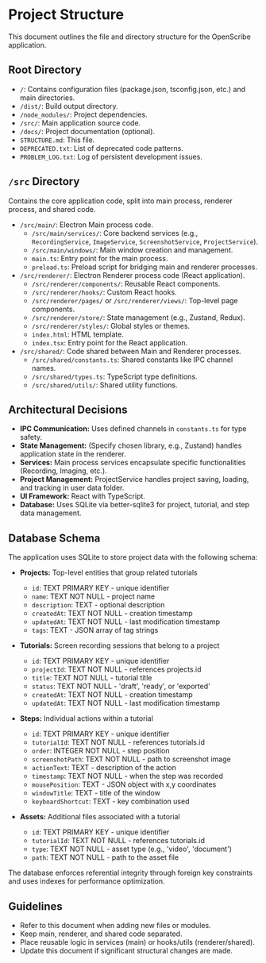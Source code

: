 # Project Structure

This document outlines the file and directory structure for the OpenScribe application.

## Root Directory

-   `/`: Contains configuration files (package.json, tsconfig.json, etc.) and main directories.
-   `/dist/`: Build output directory.
-   `/node_modules/`: Project dependencies.
-   `/src/`: Main application source code.
-   `/docs/`: Project documentation (optional).
-   `STRUCTURE.md`: This file.
-   `DEPRECATED.txt`: List of deprecated code patterns.
-   `PROBLEM_LOG.txt`: Log of persistent development issues.

## `/src` Directory

Contains the core application code, split into main process, renderer process, and shared code.

-   `/src/main/`: Electron Main process code.
    -   `/src/main/services/`: Core backend services (e.g., `RecordingService`, `ImageService`, `ScreenshotService`, `ProjectService`).
    -   `/src/main/windows/`: Main window creation and management.
    -   `main.ts`: Entry point for the main process.
    -   `preload.ts`: Preload script for bridging main and renderer processes.
-   `/src/renderer/`: Electron Renderer process code (React application).
    -   `/src/renderer/components/`: Reusable React components.
    -   `/src/renderer/hooks/`: Custom React hooks.
    -   `/src/renderer/pages/` or `/src/renderer/views/`: Top-level page components.
    -   `/src/renderer/store/`: State management (e.g., Zustand, Redux).
    -   `/src/renderer/styles/`: Global styles or themes.
    -   `index.html`: HTML template.
    -   `index.tsx`: Entry point for the React application.
-   `/src/shared/`: Code shared between Main and Renderer processes.
    -   `/src/shared/constants.ts`: Shared constants like IPC channel names.
    -   `/src/shared/types.ts`: TypeScript type definitions.
    -   `/src/shared/utils/`: Shared utility functions.

## Architectural Decisions

-   **IPC Communication:** Uses defined channels in `constants.ts` for type safety.
-   **State Management:** (Specify chosen library, e.g., Zustand) handles application state in the renderer.
-   **Services:** Main process services encapsulate specific functionalities (Recording, Imaging, etc.).
-   **Project Management:** ProjectService handles project saving, loading, and tracking in user data folder.
-   **UI Framework:** React with TypeScript.
-   **Database:** Uses SQLite via better-sqlite3 for project, tutorial, and step data management.

## Database Schema

The application uses SQLite to store project data with the following schema:

-   **Projects:** Top-level entities that group related tutorials
    -   `id`: TEXT PRIMARY KEY - unique identifier
    -   `name`: TEXT NOT NULL - project name
    -   `description`: TEXT - optional description
    -   `createdAt`: TEXT NOT NULL - creation timestamp
    -   `updatedAt`: TEXT NOT NULL - last modification timestamp
    -   `tags`: TEXT - JSON array of tag strings

-   **Tutorials:** Screen recording sessions that belong to a project
    -   `id`: TEXT PRIMARY KEY - unique identifier
    -   `projectId`: TEXT NOT NULL - references projects.id
    -   `title`: TEXT NOT NULL - tutorial title
    -   `status`: TEXT NOT NULL - 'draft', 'ready', or 'exported'
    -   `createdAt`: TEXT NOT NULL - creation timestamp
    -   `updatedAt`: TEXT NOT NULL - last modification timestamp

-   **Steps:** Individual actions within a tutorial
    -   `id`: TEXT PRIMARY KEY - unique identifier
    -   `tutorialId`: TEXT NOT NULL - references tutorials.id
    -   `order`: INTEGER NOT NULL - step position
    -   `screenshotPath`: TEXT NOT NULL - path to screenshot image
    -   `actionText`: TEXT - description of the action
    -   `timestamp`: TEXT NOT NULL - when the step was recorded
    -   `mousePosition`: TEXT - JSON object with x,y coordinates
    -   `windowTitle`: TEXT - title of the window
    -   `keyboardShortcut`: TEXT - key combination used

-   **Assets:** Additional files associated with a tutorial
    -   `id`: TEXT PRIMARY KEY - unique identifier
    -   `tutorialId`: TEXT NOT NULL - references tutorials.id
    -   `type`: TEXT NOT NULL - asset type (e.g., 'video', 'document')
    -   `path`: TEXT NOT NULL - path to the asset file

The database enforces referential integrity through foreign key constraints and uses indexes for performance optimization.

## Guidelines

-   Refer to this document when adding new files or modules.
-   Keep main, renderer, and shared code separated.
-   Place reusable logic in services (main) or hooks/utils (renderer/shared).
-   Update this document if significant structural changes are made. 